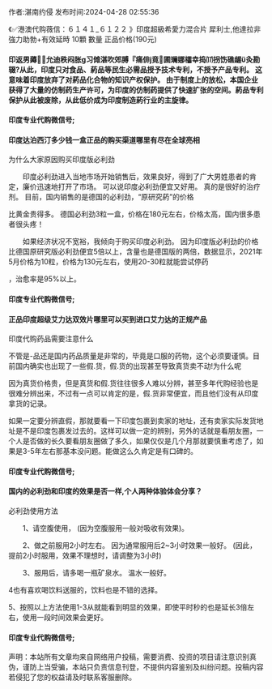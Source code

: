 <p>作者:湛南约侵 发布时间:2024-04-28 02:55:36</p>
<p>《✅港澳代购薇信：６１４１_６１２２ 》印度超級希愛力混合片 犀利士,他達拉非 強力助勃+有效延時 10顆 數量 正品价格(190元) </p>
									<h4>印返男薅允迪秩闷胀ɡ习傩湛吹郊膊『痛俳竟圃斓娜櫺幸捣⒄拐饬礁龌灸勘辍?从此，印度只对食品、葯品等民生必需品授予技术专利，不授予产品专利。 这意味着印度放弃了对葯品化合物的知识产权保护。 由于制度上的放松，本国企业获得了大量的仿制药生产许可，为印度的仿制药提供了快速扩张的空间。葯品专利保护从此被废除，从此低价成为印度制造葯行业的主旋律。</p><p></p><h4>	印度专业代购微信号;</h4><p></p><h4>印度达泊西汀多少钱一盒正品的购买渠道哪里有尽在全球亮相</h4><p>为什么大家原因购买印度版必利劲</p><p>　　印度必利劲进入当地市场开始销售后，效果良好，得到了广大男姓患者的肯定，廉价迅速地打开了市场。 可以说印度必利劲便宜又好用。 真的是很好的治疗剂。 目前，国内销售的是德国的必利劲，“原研究葯”的价格</p><p>比黄金贵得多。 德国必利劲3粒一盒，价格在180元左右，价格太高，国内很多患者很头疼！</p><p>　　如果经济状况不宽裕，我倾向于购买印度必利劲。 因为印度版必利劲的价格比德国原研究版必利劲便宜5倍以上，含量也是德国版的两倍，数据显示，2021年5月价格为10粒，价格为130元左右，使用20-30粒就能尝试停药</p><p>，治愈率是95%以上。</p><p></p><h4>	印度专业代购微信号;</h4><p></p><h4>正品印度超级艾力达双效片哪里可以买到进口艾力达的正规产品</h4><p>印度代购药品需要注意什么</p><p>不管是-品还是国内药品质量是非常的，毕竟是口服的药物，这个必须要谨慎。目前国内确实也出现了一些假.货，假.货的出现甚至导致真货卖不动!为什么呢</p><p>因为真货价格贵，但是真货和假.货往往很多人难以分辨，甚至多年代购经验也是很难分辨出来，不过有一点可以肯定的是，假.货非常便宜，而且他们没有从印度拿货的记录。</p><p> 如果一定要分辨直假，那就要看一下印度包裹到卖家的地址，还有卖家实际发货地址是不是印度包裹发过去的。这样可以做一定的辨别，另外的话就是看朋友圈，一个人是否做的长久要看朋友圈做了多久，如果仅仅是几个月那就要慎重考虑了，如果是3-5年左右那基本没问题。能做这么久肯定是有口碑的。</p><p></p><h4>	印度专业代购微信号;</h4><p></p><h4>国内的必利劲和印度的效果是否一样,个人两种体验体会分享？</h4><p>必利劲使用方法</p><p>　　1、请空腹使用， (因为空腹服用一般对吸收有效果)。</p><p>　　2、做之前服用2小时左右。 因为通常服用后2~3小时效果一般好。 (因此，提前2小时服用，效果不理想时，请调整为3小时)</p><p>　　3、服用后，请多喝一瓶矿泉水。 温水一般好。</p><p>    4也有喜欢喝饮料送服的，饮料也是不错的选择。</p><p>    5、按照以上方法使用1-3从就能看到明显的效果，即使平时秒的也是延长3倍左右，使用一段时间效果会更好。</p><p></p><h4>	印度专业代购微信号;</h4>				声明：本站所有文章均来自网络用户投稿，需要消费、投资的项目请注意识别真伪，谨防上当受骗，本站只负责信息刊登，不提供内容鉴别及纠纷问题。投稿内容若侵犯了您的权益请及时联系客服删除。				
